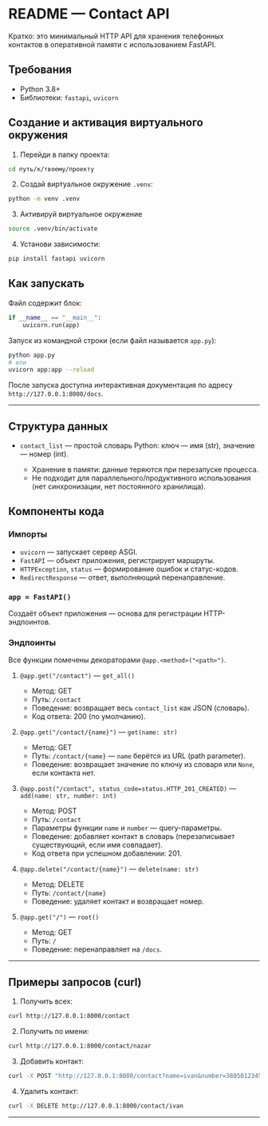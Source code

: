 # README — Contact API

Кратко: это минимальный HTTP API для хранения телефонных контактов в оперативной памяти с использованием FastAPI.

## Требования

* Python 3.8+
* Библиотеки: `fastapi`, `uvicorn`

## Создание и активация виртуального окружения

1. Перейди в папку проекта:

```bash
cd путь/к/твоему/проекту
```

2. Создай виртуальное окружение `.venv`:

```bash
python -m venv .venv
```

3. Активируй виртуальное окружение

```bash
source .venv/bin/activate
```

4. Установи зависимости:

```bash
pip install fastapi uvicorn
```

## Как запускать

Файл содержит блок:

```py
if __name__ == "__main__":
    uvicorn.run(app)
```

Запуск из командной строки (если файл называется `app.py`):

```bash
python app.py
# или
uvicorn app:app --reload
```

После запуска доступна интерактивная документация по адресу `http://127.0.0.1:8000/docs`.

---

## Структура данных

* `contact_list` — простой словарь Python: ключ — имя (str), значение — номер (int).

  * Хранение в памяти: данные теряются при перезапуске процесса.
  * Не подходит для параллельного/продуктивного использования (нет синхронизации, нет постоянного хранилища).

## Компоненты кода

### Импорты

* `uvicorn` — запускает сервер ASGI.
* `FastAPI` — объект приложения, регистрирует маршруты.
* `HTTPException`, `status` — формирование ошибок и статус-кодов.
* `RedirectResponse` — ответ, выполняющий перенаправление.

### `app = FastAPI()`

Создаёт объект приложения — основа для регистрации HTTP-эндпоинтов.

### Эндпоинты

Все функции помечены декораторами `@app.<method>("<path>")`.

1. `@app.get("/contact")` — `get_all()`

   * Метод: GET
   * Путь: `/contact`
   * Поведение: возвращает весь `contact_list` как JSON (словарь).
   * Код ответа: 200 (по умолчанию).

2. `@app.get("/contact/{name}")` — `get(name: str)`

   * Метод: GET
   * Путь: `/contact/{name}` — `name` берётся из URL (path parameter).
   * Поведение: возвращает значение по ключу из словаря или `None`, если контакта нет.

3. `@app.post("/contact", status_code=status.HTTP_201_CREATED)` — `add(name: str, number: int)`

   * Метод: POST
   * Путь: `/contact`
   * Параметры функции `name` и `number` — query-параметры.
   * Поведение: добавляет контакт в словарь (перезаписывает существующий, если имя совпадает).
   * Код ответа при успешном добавлении: 201.

4. `@app.delete("/contact/{name}")` — `delete(name: str)`

   * Метод: DELETE
   * Путь: `/contact/{name}`
   * Поведение: удаляет контакт и возвращает номер.

5. `@app.get("/")` — `root()`

   * Метод: GET
   * Путь: `/`
   * Поведение: перенаправляет на `/docs`.

---

## Примеры запросов (curl)

1. Получить всех:

```bash
curl http://127.0.0.1:8000/contact
```

2. Получить по имени:

```bash
curl http://127.0.0.1:8000/contact/nazar
```

3. Добавить контакт:

```bash
curl -X POST "http://127.0.0.1:8000/contact?name=ivan&number=380501234567"
```

4. Удалить контакт:

```bash
curl -X DELETE http://127.0.0.1:8000/contact/ivan
```

---